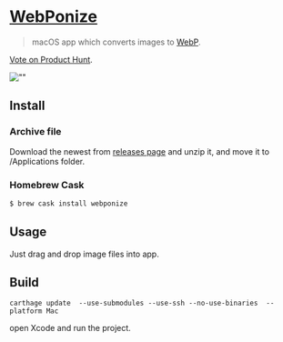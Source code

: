 # [WebPonize](https://webponize.org) 

> macOS app which converts images to [WebP](https://developers.google.com/speed/webp/).

[Vote on Product Hunt](https://www.producthunt.com/posts/webponize).

![""](webponize.jpg)

## Install

### Archive file

Download the newest from [releases page](https://github.com/webponize/webponize/releases) and unzip it, and move it to /Applications folder.

### Homebrew Cask

```bash
$ brew cask install webponize
```

## Usage

Just drag and drop image files into app.

## Build

```
carthage update  --use-submodules --use-ssh --no-use-binaries  --platform Mac
```

open Xcode and run the project.
